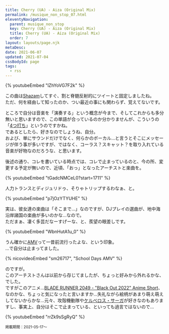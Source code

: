 ```yaml
---
title: Cherry (UA) - Aiza (Original Mix)
permalink: /musique_non_stop_07.html
eleventyNavigation:
  parent: musique_non_stop
  key: Cherry (UA) - Aiza (Original Mix)
  title: Cherry (UA) - Aiza (Original Mix)
  order: 7
layout: layouts/page.njk
metaDesc:
date: 2021-06-07
updated: 2021-07-04
cssBodyId: page
tags:
  - rss
---
```


{% youtubeEmbed "lZhYoVG7F2k" %}

この曲は[Shazam](https://www.shazam.com/ja)してすぐ、割と脊髄反射的にツイートと固定しましたね。  
ただ、何を経由して知ったのか、つい最近の事にも関わらず、覚えてないです。

ところで自分は音楽を「演奏する」という概念が今まで、そしてこれからも多分無いと思いますので、この単語が合っているのか分かりませんが、こういうの「[4つ打ち](https://ja.wikipedia.org/wiki/4%E3%81%A4%E6%89%93%E3%81%A1)」というのですかね。  
であるとしたら、好きなのでしょうね、自分。  
および、単にサウンドだけでなく、何らかのボーカル…と言うとそこにメッセージが伴う事が多いですが、ではなく、コーラス？スキャット？を取り入れている音楽が好物なのだろうな、と思います。

後述の通り、コレを書いている時点では、コレで止まっているのと、今の所、変更する予定が無いので、近頃、「おっ」となったアーチストと楽曲を。

{% youtubeEmbed "tGadcNMCeL0?start=1711" %}

人力トランスとディジュリドゥ、そりゃトリップするわなぁ、と。

{% youtubeEmbed "p7jOzYTYUHE" %}

実は、彼女達の楽曲は「そこまで…」なのですが、DJプレイの選曲が、地中海沿岸諸国の楽曲が多いのかな…なので。  
ただまぁ、凄く多芸だなーすげーな、と、羨望の眼差しです。

{% youtubeEmbed "WbnHutA1u_0" %}

うん確かに[AMV](https://ja.wikipedia.org/wiki/%E3%82%A2%E3%83%8B%E3%83%A1%E3%83%BB%E3%83%9F%E3%83%A5%E3%83%BC%E3%82%B8%E3%83%83%E3%82%AF%E3%83%BB%E3%83%93%E3%83%87%E3%82%AA)って一昔前流行ったよな、という印象。  
…で自分は止まってました。

{% nicovideoEmbed "sm26717", "School Days AMV" %}

のですが。  
このアーチストさんは以前から存じてましたが、ちょっと好みから外れるかな、でした。  
ですがこのアニメ…[BLADE RUNNER 2049 - "Black Out 2022" Anime Short](https://ja.wikipedia.org/wiki/%E3%83%96%E3%83%AC%E3%83%BC%E3%83%89%E3%83%A9%E3%83%B3%E3%83%8A%E3%83%BC_%E3%83%96%E3%83%A9%E3%83%83%E3%82%AF%E3%82%A2%E3%82%A6%E3%83%882022)、なのかな、ちょっと気になったと言いますか…失礼ながら絵柄があまり萌え萌えしてないからかな…元々、攻殻機動隊や[ケルベロス・サーガ](https://ja.wikipedia.org/wiki/%E3%82%B1%E3%83%AB%E3%83%99%E3%83%AD%E3%82%B9%E3%83%BB%E3%82%B5%E3%83%BC%E3%82%AC)が好きなのもありますし、事実上、自分はそこで止まっている、といっても過言ではないので…

{% youtubeEmbed "rrZk9sSgRyQ" %}

<small>掲載期間：2021-05-17〜</small>
